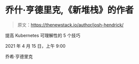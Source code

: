 # 乔什·亨德里克,《新堆栈》的作者

> 原文：<https://thenewstack.io/author/josh-hendrick/>

提高 Kubernetes 可理解性的 5 个技巧

2021 年 4 月 15 日，上午 9:00

乔希·亨德里克